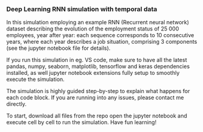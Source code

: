 ### Deep Learning RNN simulation with temporal data ###

In this simulation employing an example RNN (Recurrent neural network) dataset describing the evolution of the employment status of 25 000 employees, year after year: each sequence corresponds to 10 consecutive years, where each year describes a job situation, comprising 3 components (see the jupyter notebook file for details).

If you run this simulation in eg. VS code, make sure to have all the latest pandas, numpy, seaborn, matplotlib, tensorflow and keras dependencies installed, as well jupyter notebook extensions fully setup to smoothly execute the simulation.

The simulation is highly guided step-by-step to explain what happens for each code block. If you are running into any issues, please contact me directly.

To start, download all files from the repo open the jupyter notebook and execute cell by cell to run the simulation. Have fun learning!

